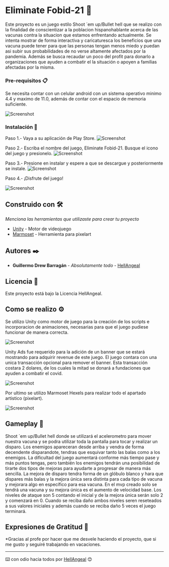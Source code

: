 # Eliminate Fobid-21 🦠

Este proyecto es un juego estilo Shoot ´em up/Bullet hell que se realizo con la finalidad de conscientizar a la poblacion hispanohablante acerca de las vacunas contra la situacion que estamos enfrentando actualmente. Se intenta mostrar de forma interactiva y caricaturesca los beneficios que una vacuna puede tener para que las personas tengan menos miedo y puedan asi subir sus probabilidades de no verse altamente afectados por la pandemia. Además se busca recaudar un poco del profit para donarlo a organizaciones que ayuden a combatir el la situación o apoyen a familias afectadas por la misma.

### Pre-requisitos 📋

Se necesita contar con un celular android con un sistema operativo minimo 4.4 y maximo de 11.0, además de contar con el espacio de memoria suficiente.

![Screenshot](androidicon.png)

### Instalación 🔧

Paso 1.- Vaya a su aplicación de Play Store.
![Screenshot](SS1.jpg)

Paso 2.- Escriba el nombre del juego, Eliminate Fobid-21. Busque el icono del juego y presionelo.
![Screenshot](SS2.jpg)

Paso 3.- Presione en instalar y espere a que se descargue y posteriormente se instale.
![Screenshot](SS3.jpg)

Paso 4.- ¡Disfrute del juego!

![Screenshot](SS4.jpg)

## Construido con 🛠️

_Menciona las herramientas que utilizaste para crear tu proyecto_

* [Unity](http://www.unity.com) - Motor de videojuego
* [Marmoset](https://marmoset.co/hexels/) - Herramienta para pixelart

## Autores ✒️

* **Guillermo Drew Barragán** - *Absolutamente todo* - [HellAngeal](https://github.com/HellAngeal)

## Licencia 📄

Este proyecto está bajo la Licencia HellAngeal.

## Como se realizo ⚙️

Se utilizo Unity como motor de juego para la creación de los scripts e incorporacion de animaciones, necesarias para que el juego pudiese funcionar de manera correcta.

![Screenshot](unityicon.png)

Unity Ads fue requerido para la adición de un banner que se estará mostrando para adquirir revenue de este juego. El juego contara con una unica transacción opcional para remover el banner. Esta transacción costara 2 dolares, de los cuales la mitad se donará a fundaciones que ayuden a combatir el covid. 

![Screenshot](unityads.png)

Por ultimo se utilizo Marmoset Hexels para realizar todo el apartado artistico (pixelart).

![Screenshot](marmoset.png)

## Gameplay 🚀

Shoot ´em up/Bullet hell donde se utilizará el acelerometro para mover nuestra vacuna y se podra utilizar toda la pantalla para tocar y realizar un disparo. Los enemigos apareceran desde arriba y vendra de forma decendente disparandote, tendras que esquivar tanto las balas como a los enemigos. La dificultad del juego aumentará conforme más tiempo pase y más puntos tengas, pero también los enemigos tendrán una posibilidad de tirarte dos tipos de mejoras para ayudarte a progresar de manera más sencilla. La mejora de disparo tendra forma de un glóbulo blanco y hara que dispares más balas y la mejora única sera distinta para cada tipo de vacuna y mejorara algo en específico para esa vacuna. En el mvp creado solo se tendrá una vacuna y su mejora única es el aumento de velocidad base. Los niveles de ataque son 5 contando el inicial y de la mejora única serán solo 2 y comenzará en 0. Cuando se reciba daño ambos niveles seren reseteados a sus valores iniciales y además cuando se reciba daño 5 veces el juego terminará. 

## Expresiones de Gratitud 🎁

*Gracias al profe por hacer que me desvele haciendo el proyecto, que si me gusto y seguiré trabajando en vacaciones.

---
⌨️ con odio hacia todos por [HellAngeal](https://github.com/HellAngeal) 😊